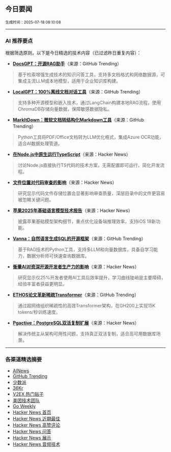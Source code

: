 ## 今日要闻

<sub> 生成时间：2025-07-18 08:10:08</sub>


---

### AI 推荐要点

根据筛选原则，以下是今日精选的技术内容（已过滤昨日重复内容）：

- **[DocsGPT：开源RAG助手](https://github.com/arc53/DocsGPT)**（来源：GitHub Trending）  
> 基于检索增强生成技术的知识问答工具，支持多文档格式和网络数据源，可集成主流LLM或本地模型，适用于企业知识库构建。

- **[LocalGPT：100%离线文档对话工具](https://github.com/PromtEngineer/localGPT)**（来源：GitHub Trending）  
> 支持多种开源模型和嵌入技术，通过LangChain构建本地RAG流程，使用ChromaDB存储向量数据，保障敏感数据隐私。

- **[MarkItDown：微软文档转结构化Markdown工具](https://github.com/microsoft/markitdown)**（来源：GitHub Trending）  
> Python工具将PDF/Office文档转为LLM优化格式，集成Azure OCR功能，适合AI数据处理管道。

- **[在Node.js中原生运行TypeScript](https://news.ycombinator.com/item?id=44597966)**（来源：Hacker News）  
> 讨论Node.js直接执行TS代码的技术方案，无需配置即可运行，简化开发流程。

- **[文件位置对代码审查的影响](https://news.ycombinator.com/item?id=44596327)**（来源：Hacker News）  
> 研究显示代码文件存储位置会显著影响审查质量，深层目录中的文件更容易被忽略关键问题。

- **[苹果2025年基础语言模型技术报告](https://news.ycombinator.com/item?id=44596275)**（来源：Hacker News）  
> 披露苹果基础模型架构细节，重点优化设备端推理效率，支持iOS 18新功能。

- **[Vanna：自然语言生成SQL的开源框架](https://github.com/vanna-ai/vanna)**（来源：GitHub Trending）  
> 基于RAG技术的Python工具，支持多LLM和向量数据库，具备自学习能力，数据分析师可快速查询数据库。

- **[衡量AI对资深开源开发者生产力的影响](https://news.ycombinator.com/item?id=44522772)**（来源：Hacker News）  
> 研究显示仅25%开发者使用AI工具后效率提升，学习曲线陡峭是主要障碍，经验丰富者获益更明显。

- **[ETHOS论文革新稀疏Transformer](https://github.com/wrmedford/ETHOS)**（来源：GitHub Trending）  
> 通过超网络组织稀疏性的高效Transformer架构，在GH200上实现15K tokens/秒训练速度。

- **[Pgactive：PostgreSQL双活复制扩展](https://news.ycombinator.com/item?id=44580257)**（来源：Hacker News）  
> 解决传统主从架构可用性问题，支持真正双活复制，适合高可用数据库场景。

---

### 各渠道精选摘要
- [AINews](./ai_news_summary_2025-07-18.md)
- [GitHub Trending](./github_trending_2025-07-18.md)
- [少数派](./shaoshupai_2025-07-18.md)
- [36Kr](./36kr_summary_2025-07-18.md)
- [V2EX 热门贴子](./v2ex_hot_2025-07-18.md)
- [美团技术团队](./meituan_2025-07-18.md)
- [Go Weekly](./go_weekly_2025-07-18.md)
- [Hacker News 首页](./hacker_news_frontpage_2025-07-18.md)
- [Hacker News 近期最佳](./hacker_news_best_2025-07-18.md)
- [Hacker News 高赞评论](./hacker_news_top_comments_2025-07-18.md)
- [Hacker News 问答](./hacker_news_ask_2025-07-18.md)
- [Hacker News 展示](./hacker_news_show_2025-07-18.md)
- [Hacker News 音频技术](./hacker_news_audio_tech_2025-07-18.md)